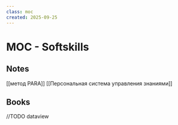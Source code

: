```yaml
---
class: moc
created: 2025-09-25
---
```

# MOC - Softskills

## Notes

[[метод PARA]]
[[Персональная система управления знаниями]]

## Books

//TODO dataview
